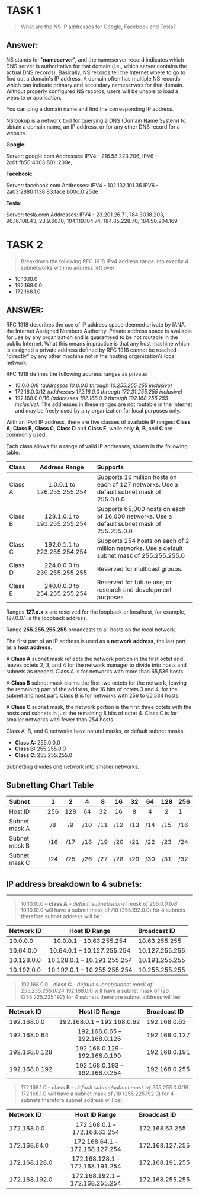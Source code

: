 # TASK 1
> What are the NS IP addresses for Google, Facebook and Tesla?

## Answer:


NS stands for **'nameserver'**, and the nameserver record indicates which DNS server is authoritative for that domain (i.e., which server contains the actual DNS records). Basically, NS records tell the Internet where to go to find out a domain's IP address. A domain often has multiple NS records which can indicate primary and secondary nameservers for that domain. Without properly configured NS records, users will be unable to load a website or application.

You can ping a domain name and find the corresponding IP address.

NSlookup is a network tool for querying a DNS (Domain Name System) to obtain a domain name, an IP address, or for any other DNS record for a website.


**Google**: 

Server: google.com
Addresses: IPV4 - 216.58.223.206,
           IPV6 - 2c0f:fb50:4003:801::200e, 

**Facebook**: 

Server: facebook.com
Addresses: IPV4 - 102.132.101.35
           IPV6 - 2a03:2880:f138:83:face:b00c:0:25de

**Tesla**:

Server: tesla.com
Addresses: IPV4 - 23.201.26.71, 
                  184.30.18.203, 
                  96.16.108.43, 
                  23.9.66.10, 
                  104.119.104.74, 
                  184.85.228.70, 
                  184.50.204.169

# TASK 2

> Breakdown the following RFC 1918 IPv4 address range into exactly 4 subnetworks with no address left over:
- 10.10.10.0
- 192.168.0.0
- 172.168.1.0

## ANSWER:
RFC 1918 describes the use of IP address space deemed private by IANA, the Internet Assigned Numbers Authority. Private address space is available for use by any organization and is guaranteed to be not routable in the public Internet. What this means in practice is that any host machine which is assigned a private address defined by RFC 1918 cannot be reached "directly" by any other machine not in the hosting organization’s local network.

RFC 1918 defines the following address ranges as private:
- 10.0.0.0/8 *(addresses 10.0.0.0 through 10.255.255.255 inclusive)*
- 172.16.0.0/12 *(addresses 172.16.0.0 through 172.31.255.255 inclusive)*
- 192.168.0.0/16 *(addresses 192.168.0.0 through 192.168.255.255 inclusive).* The addresses in these ranges are not routable in the Internet and may be freely used by any organization for local purposes only.

With an IPv4 IP address, there are five classes of available IP ranges: **Class A**, **Class B**, **Class C**, **Class D** and **Class E**, while only **A**, **B**, and **C** are commonly used.

Each class allows for a range of valid IP addresses, shown in the following table:

| Class   | Address Range                | Supports |
| :---    | :----:                       | :---     |
| Class A | 1.0.0.1 to 126.255.255.254   | Supports 16 million hosts on each of 127 networks. Use a default subnet mask of 255.0.0.0 |
| Class B | 128.1.0.1 to 191.255.255.254 | Supports 65,000 hosts on each of 16,000 networks. Use a default subnet mask of 255.255.0.0 |
| Class C | 192.0.1.1 to 223.255.254.254 | Supports 254 hosts on each of 2 million networks. Use a default subnet mask of 255.255.255.0 |
| Class D | 224.0.0.0 to 239.255.255.255 | Reserved for multicast groups. |
| Class E | 240.0.0.0 to 254.255.255.254 | Reserved for future use, or research and development purposes.|

Ranges **127.x.x.x** are reserved for the loopback or localhost, for example, 127.0.0.1 is the loopback address.

Range **255.255.255.255** broadcasts to all hosts on the local network.

The first part of an IP address is used as a **network address**, the last part as a **host address**.


A **Class A** subnet mask reflects the network portion in the first octet and leaves octets 2, 3, and 4 for the network manager to divide into hosts and subnets as needed. Class A is for networks with more than 65,536 hosts.

A **Class B** subnet mask claims the first two octets for the network, leaving the remaining part of the address, the 16 bits of octets 3 and 4, for the subnet and host part. Class B is for networks with 256 to 65,534 hosts.

A **Class C** subnet mask, the network portion is the first three octets with the hosts and subnets in just the remaining 8 bits of octet 4. Class C is for smaller networks with fewer than 254 hosts.

Class A, B, and C networks have natural masks, or default subnet masks:
- **Class A:** 255.0.0.0
- **Class B:** 255.255.0.0
- **Class C**: 255.255.255.0

Subnetting divides one network into smaller networks.

## **Subnetting Chart Table**

| Subnet        | 1       | 2       | 4       | 8       | 16      | 32      | 64      | 128     | 256   |
|  :---         |  :----: |  :----: |  :----: |  :----: |  :----: |  :----: |  :----: |  :----: |  :--- |
| Host ID       | 256     | 128     | 64      | 32      | 16      | 8       | 4       | 2       | 1     |
| Subnet mask A | /8      | /9      | /10     | /11     | /12     | /13     | /14     | /15     | /16   |
| Subnet mask B | /16     | /17     | /18     | /19     | /20     | /21     | /22     | /23     | /24   |
| Subnet mask C | /24     | /25     | /26     | /27     | /28     | /29     | /30     | /31     | /32   |

## **IP address breakdown to 4 subnets:**

___

> 10.10.10.0 – **class A** – *default subnet/subnet mask of 255.0.0.0/8*
10.10.10.0 will have a subnet mask of /10 (255.192.0.0) for 4 subnets therefore subnet address will be:

| Network ID | Host ID Range               | Broadcast ID   |
|  :---      | :----:                      | :---           |
| 10.0.0.0   | 10.0.0.1 – 10.63.255.254    | 10.63.255.255  |
| 10.64.0.0  | 10.64.0.1 – 10.127.255.254  | 10.127.255.255 |
| 10.128.0.0 | 10.128.0.1 – 10.191.255.254 | 10.191.255.255 |
| 10.192.0.0 | 10.192.0.1 – 10.255.255.254 | 10.255.255.255 |

> 192.168.0.0 - **class C** - *default subnet/subnet mask of 255.255.255.0/24*
192.168.0.0 will have a subnet mask of /26 (255.225.225.192) for 4 subnets therefore subnet address will be:

| Network ID    | Host ID Range                 | Broadcast ID  |
|  :---         | :----:                        | :---          |
| 192.168.0.0   | 192.168.0.1 – 192.168.0.62    | 192.168.0.63  |
| 192.168.0.64  | 192.168.0.65 – 192.168.0.126  | 192.168.0.127 |
| 192.168.0.128 | 192.168.0.129 – 192.168.0.190 | 192.168.0.191 |
| 192.168.0.192 | 192.168.0.193 – 192.168.0.254 | 192.168.0.255 |

> 172.168.1.0 – **class B** – *default subnet/subnet mask of 255.255.0.0/16*
172.168.1.0 will have a subnet mask of /18 (255.225.192.0) for 4 subnets therefore subnet address will be:

| Network ID    | Host ID Range                   | Broadcast ID    |
|  :---         | :----:                          | :---            |
| 172.168.0.0   | 172.168.0.1 – 172.168.63.254    | 172.168.63.255  |
| 172.168.64.0  | 172.168.64.1 – 172.168.127.254  | 172.168.127.255 |
| 172.168.128.0 | 172.168.128.1 – 172.168.191.254 | 172.168.191.255 |
| 172.168.192.0 | 172.168.192.1 – 172.168.255.254 | 172.168.255.255 |

